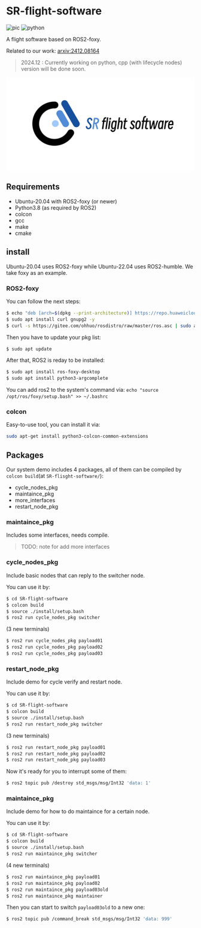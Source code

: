 # SR-flight-software

![pic](https://img.shields.io/badge/version-v0.0.1-green)
![python](https://img.shields.io/badge/Python-3.8-green?logo=python&logoColor=ffffff)

A flight software based on ROS2-foxy.

Related to our work: [arxiv:2412.08164](https://arxiv.org/abs/2412.08164)

> 2024.12 : Currently working on python, cpp (with lifecycle nodes) version will be done soon.

![fig_20241210_95463](images/fig_20241210_24161_uploaded.png)  

## Requirements

- Ubuntu-20.04 with ROS2-foxy (or newer)
- Python3.8 (as required by ROS2)
- colcon
- gcc
- make
- cmake

## install

Ubuntu-20.04 uses ROS2-foxy while Ubuntu-22.04 uses ROS2-humble. We take foxy as an example.

### ROS2-foxy

You can follow the next steps:
```bash
$ echo "deb [arch=$(dpkg --print-architecture)] https://repo.huaweicloud.com/ros2/ubuntu/ $(lsb_release -cs) main" | sudo tee /etc/apt/sources.list.d/ros2.list > /dev/null
$ sudo apt install curl gnupg2 -y
$ curl -s https://gitee.com/ohhuo/rosdistro/raw/master/ros.asc | sudo apt-key add -
```

Then you have to update your pkg list:
```bash
$ sudo apt update 
```

After that, ROS2 is reday to be installed:
```bash
$ sudo apt install ros-foxy-desktop
$ sudo apt install python3-argcomplete
```

You can add ros2 to the system's command via: `echo "source /opt/ros/foxy/setup.bash" >> ~/.bashrc`

### colcon

Easy-to-use tool, you can install it via:

```bash
sudo apt-get install python3-colcon-common-extensions
```

## Packages

Our system demo includes 4 packages, all of them can be compiled by `colcon build`(at `SR-flisght-software/`):

- cycle_nodes_pkg
- maintaince_pkg
- more_interfaces
- restart_node_pkg

### maintaince_pkg

Includes some interfaces, needs compile.

> TODO: note for add more interfaces

### cycle_nodes_pkg

Include basic nodes that can reply to the switcher node.

You can use it by:

```bash
$ cd SR-flight-software
$ colcon build
$ source ./install/setup.bash
$ ros2 run cycle_nodes_pkg switcher
```

(3 new terminals)
```bash
$ ros2 run cycle_nodes_pkg payload01
$ ros2 run cycle_nodes_pkg payload02
$ ros2 run cycle_nodes_pkg payload03
```

### restart_node_pkg

Include demo for cycle verify and restart node.

You can use it by:

```bash
$ cd SR-flight-software
$ colcon build
$ source ./install/setup.bash
$ ros2 run restart_node_pkg switcher
```

(3 new terminals)
```bash
$ ros2 run restart_node_pkg payload01
$ ros2 run restart_node_pkg payload02
$ ros2 run restart_node_pkg payload03
```

Now it's ready for you to interrupt some of them:
```bash
$ ros2 topic pub /destroy std_msgs/msg/Int32 'data: 1'
```

### maintaince_pkg

Include demo for how to do maintaince for a certain node.

You can use it by:

```bash
$ cd SR-flight-software
$ colcon build
$ source ./install/setup.bash
$ ros2 run maintaince_pkg switcher
```

(4 new terminals)
```bash
$ ros2 run maintaince_pkg payload01
$ ros2 run maintaince_pkg payload02
$ ros2 run maintaince_pkg payload03old
$ ros2 run maintaince_pkg maintainer
```

Then you can start to switch `payload03old` to a new one:
```bash
$ ros2 topic pub /command_break std_msgs/msg/Int32 'data: 999'
```
